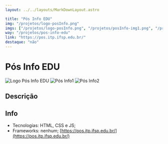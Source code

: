```yaml
---
layout: ../../layouts/MarkDownLayout.astro

title: "Pós Info EDU"
img: "/projetos/logo-posInfo.png"
imgs: ["/projetos/logo-posInfo.png", "/projetos/posInfo-img1.png", "/projetos/posInfo-img2.png"]
way: "/projetos/pos-info-edu"
link: "https://pos.itp.ifsp.edu.br/"
destaque: "não"
---
```


# Pós Info EDU
![Logo Pós Info EDU](/projetos/logo-posInfo.png)
![Pós Info1](/projetos/posInfo-img1.png)
![Pós Info2](/projetos/posInfo-img2.png)

## Descrição

## Info

- Tecnologias: HTML, CSS e JS;
- Frameworks: nenhum;
[https://pos.itp.ifsp.edu.br/](https://pos.itp.ifsp.edu.br/)